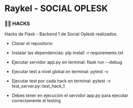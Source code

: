 # Raykel - SOCIAL OPLESK
### 🏴‍☠️ HACKS 
 
Hacks de Flask - Backend 1 de Social Oplesk realizados.

* Clonar el repositorio

* Instalar las dependencias:
  pip install -r requirements.txt 

* Ejecutar servidor app.py en terminal: flask run --debug

* Ejecutar test a nivel global en terminal: pytest -v

* Ejecutar test por cada hack en terminal: pytest -v test_server.py::test_hack_1

* Debes tener en ejecución el servidor app.py para ejecutar correctamente el testing  